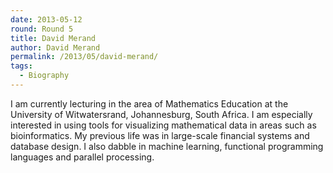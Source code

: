 ```yaml
---
date: 2013-05-12
round: Round 5
title: David Merand
author: David Merand
permalink: /2013/05/david-merand/
tags:
  - Biography
---
```

I am currently lecturing in the area of Mathematics Education at the University of Witwatersrand, Johannesburg, South Africa. I am especially interested in using tools for visualizing mathematical data in areas such as bioinformatics. My previous life was in large-scale financial systems and database design. I also dabble in machine learning, functional programming languages and parallel processing.
